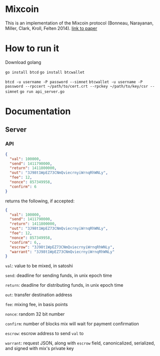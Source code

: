 # Mixcoin

This is an implementation of the Mixcoin protocol (Bonneau, Narayanan, Miller, Clark, Kroll, Felten 2014). [link to paper](https://eprint.iacr.org/2014/077.pdf)

# How to run it

Download golang

`go install btcd`
`go install btcwallet`

`btcd -u username -P password --simnet`
`btcwallet -u username -P password --rpccert ~/path/to/cert.crt --rpckey ~/path/to/key/csr --simnet`
`go run api_server.go`

# Documentation

## Server

### API

```json
{
  "val": 100000,
  "send": 1411790000,
  "return": 1411800000,
  "out": "3J98t1WpEZ73CNmQviecrnyiWrnqRhWNLy",
  "fee": 12,
  "nonce": 857349958,
  "confirm": 6
}
```

returns the following, if accepted:

```json
{
  "val": 100000,
  "send": 1411790000,
  "return": 1411800000,
  "out": "3J98t1WpEZ73CNmQviecrnyiWrnqRhWNLy",
  "fee": 12,
  "nonce": 857349958,
  "confirm": 6,,
  "escrow": "3J98t1WpEZ73CNmQviecrnyiWrnqRhWNLy",
  "warrant": "3J98t1WpEZ73CNmQviecrnyiWrnqRhWNLy"
}
```


`val`: value to be mixed, in satoshi

`send`: deadline for sending funds, in unix epoch time

`return`: deadline for distributing funds, in unix epoch time

`out`: transfer destination address

`fee`: mixing fee, in basis points

`nonce`: random 32 bit number

`confirm`: number of blocks mix will wait for payment confirmation

`escrow`: escrow address to send `val` to

`warrant`: request JSON, along with `escrow` field, canonicalized, serialized, and signed with mix's private key
